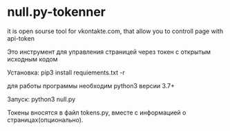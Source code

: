 # null.py-tokenner
it is open sourse tool for vkontakte.com, that allow you to controll page with api-token

Это инструмент для управления страницей через токен с открытым исходным кодом

Установка:
pip3 install requiements.txt -r

для работы программы необходим python3 версии 3.7+

Запуск:
python3 null.py

Токены вносятся в файл tokens.py, вместе с информацией о страницах(опционально).
